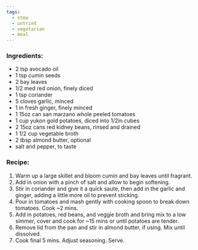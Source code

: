 ```yaml
---
tags:
  - stew
  - untried
  - vegetarian
  - meal
---
```

### Ingredients:
- 2 tsp avocado oil
- 1 tsp cumin seeds
- 2 bay leaves
- 1/2 med red onion, finely diced
- 1 tsp coriander
- 5 cloves garlic, minced
- 1 in fresh ginger, finely minced
- 1 15oz can san marzano whole peeled tomatoes
- 1 cup yukon gold potatoes, diced into 1/2in cubes
- 2 15oz cans red kidney beans, rinsed and drained
- 1 1/2 cup vegetable broth
- 2 tbsp almond butter, optional
- salt and pepper, to taste

### Recipe:
1. Warm up a large skillet and bloom cumin and bay leaves until fragrant. 
2. Add in onion with a pinch of salt and allow to begin softening. 
3. Stir in coriander and give it a quick saute, then add in the garlic and ginger, adding a little more oil to prevent sticking. 
4. Pour in tomatoes and mash gently with cooking spoon to break down tomatoes. Cook ~2 mins. 
5. Add in potatoes, red beans, and veggie broth and bring mix to a low simmer, cover and cook for ~15 mins or until potatoes are tender.
6. Remove lid from the pan and stir in almond butter, if using. Mix until dissolved. 
7. Cook final 5 mins. Adjust seasoning. Serve. 